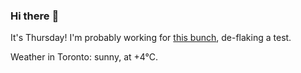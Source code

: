 ### Hi there :wave:

It's Thursday! I'm probably working for [this bunch](https://github.com/kohofinancial), de-flaking a test.

Weather in Toronto: sunny, at +4°C.
